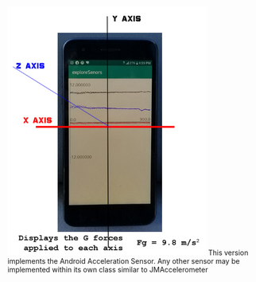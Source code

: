 <img src=https://github.com/JamworksPro/exploreAndroid/blob/master/exploreSenors/SensorDisplay.jpg width=400> This version implements the Android Acceleration Sensor.  Any other sensor may be implemented within its own class similar to JMAccelerometer
